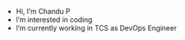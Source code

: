 -  Hi, I’m Chandu P
-  I’m interested in coding
-  I’m currently working in TCS as DevOps Engineer 

<!---
chandu-p29/chandu-p29 is a ✨ special ✨ repository because its `README.md` (this file) appears on your GitHub profile.
You can click the Preview link to take a look at your changes.
--->
